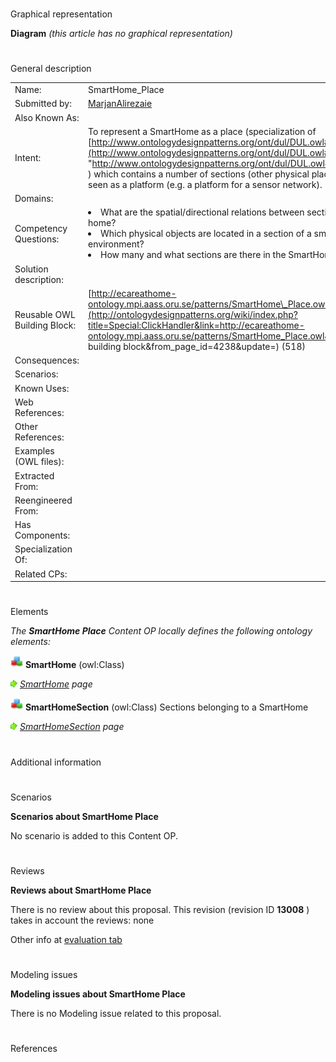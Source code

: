 # 

 Graphical representation



__Diagram__ 
_(this article has no graphical representation)_ 




# 

 General description




|  |  |
| --- | --- |
|  Name:  |  SmartHome\_Place  |
|  Submitted by:  | [MarjanAlirezaie](../User/MarjanAlirezaie "User:MarjanAlirezaie")  |
|  Also Known As:  |  |
|  Intent:  |  To represent a SmartHome as a place (specialization of [http://www.ontologydesignpatterns.org/ont/dul/DUL.owl#PhysicalPlace](http://www.ontologydesignpatterns.org/ont/dul/DUL.owl#PhysicalPlace "http://www.ontologydesignpatterns.org/ont/dul/DUL.owl#PhysicalPlace")  ) which contains a number of sections (other physical places) and is also seen as a platform (e.g. a platform for a sensor network).  |
|  Domains:  |  |
|  Competency Questions:  | <li>       What are the spatial/directional relations between sections of a smart home?      </li><li>       Which physical objects are located in a section of a smart environment?      </li><li>       How many and what sections are there in the SmartHome?      </li> |
|  Solution description:  |  |
|  Reusable OWL Building Block:  | [http://ecareathome-ontology.mpi.aass.oru.se/patterns/SmartHome\_Place.owl](http://ontologydesignpatterns.org/wiki/index.php?title=Special:ClickHandler&link=http://ecareathome-ontology.mpi.aass.oru.se/patterns/SmartHome_Place.owl&message=OWL building block&from_page_id=4238&update=)  (518)  |
|  Consequences:  |  |
|  Scenarios:  |  |
|  Known Uses:  |  |
|  Web References:  |  |
|  Other References:  |  |
|  Examples (OWL files):  |  |
|  Extracted From:  |  |
|  Reengineered From:  |  |
|  Has Components:  |  |
|  Specialization Of:  |  |
|  Related CPs:  |  |



  





# 

 Elements



_The
 __SmartHome Place__ 
 Content OP locally defines the following ontology elements:_ 





[![Class](public/images/thumb/2/27/Class.gif/20px-Class.gif)](../Image/Class.gif "Class")
__SmartHome__ 
 (owl:Class)
 
[![](public/images/thumb/8/87/ArrowRight.gif/11px-ArrowRight.gif)](../Image/ArrowRight.gif "ArrowRight.gif")
_[SmartHome](../Submissions/SmartHome_Place/SmartHome "Submissions:SmartHome Place/SmartHome") 
 page_ 



[![Class](public/images/thumb/2/27/Class.gif/20px-Class.gif)](../Image/Class.gif "Class")
__SmartHomeSection__ 
 (owl:Class) Sections belonging to a SmartHome
 
[![](public/images/thumb/8/87/ArrowRight.gif/11px-ArrowRight.gif)](../Image/ArrowRight.gif "ArrowRight.gif")
_[SmartHomeSection](../Submissions/SmartHome_Place/SmartHomeSection "Submissions:SmartHome Place/SmartHomeSection") 
 page_ 


# 

 Additional information



# 

 Scenarios




__Scenarios about SmartHome Place__ 


 No scenario is added to this Content OP.
 




# 

 Reviews




__Reviews about SmartHome Place__ 


 There is no review about this proposal.
This revision (revision ID
 __13008__ 
 ) takes in account the reviews: none
 



 Other info at
 [evaluation tab](http://ontologydesignpatterns.org/wiki/index.php?title=Submissions:SmartHome_Place&action=evaluation "http://ontologydesignpatterns.org/wiki/index.php?title=Submissions:SmartHome_Place&action=evaluation") 





# 

 Modeling issues




__Modeling issues about SmartHome Place__ 


 There is no Modeling issue related to this proposal.
 




# 

 References
